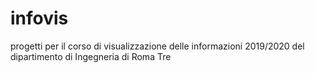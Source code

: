 # infovis
progetti per il corso di visualizzazione delle informazioni 2019/2020 del dipartimento di Ingegneria di Roma Tre
